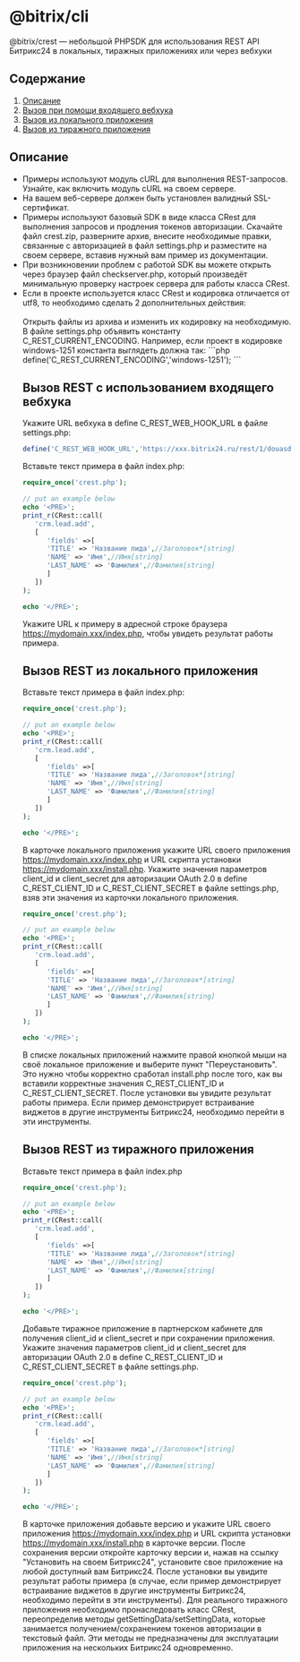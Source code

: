 # @bitrix/cli 
@bitrix/crest — небольшой PHPSDK для использования REST API Битрикс24 в локальных, 
тиражных приложениях или через вебхуки

## Содержание
1. [Описание](#introduction)
2. [Вызов при помощи входящего вебхука](#webhook)
3. [Вызов из локального приложения](#local)
4. [Вызов из тиражного приложения](#public)


<h2 id="introduction">Описание</h2>

<ul>
<li>Примеры используют модуль cURL для выполнения REST-запросов. Узнайте, как включить модуль cURL на своем сервере.
<li>На вашем веб-сервере должен быть установлен валидный SSL-сертификат.
<li>Примеры используют базовый SDK в виде класса CRest для выполнения запросов и продления токенов авторизации. Скачайте файл crest.zip, разверните архив, внесите необходимые правки, связанные с авторизацией в файл settings.php и разместите на своем сервере, вставив нужный вам пример из документации.
<li>При возникновении проблем с работой SDK вы можете открыть через браузер файл checkserver.php, который произведёт минимальную проверку настроек сервера для работы класса CRest.
<li>Если в проекте используется класс CRest и кодировка отличается от utf8, то необходимо сделать 2 дополнительных действия:
<br/><br/>Открыть файлы из архива и изменить их кодировку на необходимую.
<br/>В файле settings.php объявить константу C_REST_CURRENT_ENCODING. Например, если проект в кодировке windows-1251 константа выглядеть 
должна так: 
```php
define('C_REST_CURRENT_ENCODING','windows-1251');
```

<h2 id="webhook">Вызов REST с использованием входящего вебхука</h2>

Укажите URL вебхука в define C_REST_WEB_HOOK_URL в файле settings.php:

```php
define('C_REST_WEB_HOOK_URL','https://xxx.bitrix24.ru/rest/1/douasdqdsxSWgc3mgc1/');
```

Вставьте текст примера в файл index.php:

```php
require_once('crest.php');

// put an example below
echo '<PRE>';
print_r(CRest::call(
   'crm.lead.add',
   [
      'fields' =>[
      'TITLE' => 'Название лида',//Заголовок*[string]
      'NAME' => 'Имя',//Имя[string]
      'LAST_NAME' => 'Фамилия',//Фамилия[string]
      ]
   ])
);

echo '</PRE>';
```

Укажите URL к примеру в адресной строке браузера https://mydomain.xxx/index.php, чтобы увидеть результат работы примера.


<h2 id="local">Вызов REST из локального приложения</h2>

Вставьте текст примера в файл index.php:

```php
require_once('crest.php');

// put an example below
echo '<PRE>';
print_r(CRest::call(
   'crm.lead.add',
   [
      'fields' =>[
      'TITLE' => 'Название лида',//Заголовок*[string]
      'NAME' => 'Имя',//Имя[string]
      'LAST_NAME' => 'Фамилия',//Фамилия[string]
      ]
   ])
);

echo '</PRE>';
```

В карточке локального приложения укажите URL своего приложения https://mydomain.xxx/index.php и URL скрипта установки https://mydomain.xxx/install.php.
Укажите значения параметров client_id и client_secret для авторизации OAuth 2.0 в define C_REST_CLIENT_ID и C_REST_CLIENT_SECRET в файле settings.php, взяв эти значения из карточки локального приложения.

```php
require_once('crest.php');

// put an example below
echo '<PRE>';
print_r(CRest::call(
   'crm.lead.add',
   [
      'fields' =>[
      'TITLE' => 'Название лида',//Заголовок*[string]
      'NAME' => 'Имя',//Имя[string]
      'LAST_NAME' => 'Фамилия',//Фамилия[string]
      ]
   ])
);

echo '</PRE>';
```

В списке локальных приложений нажмите правой кнопкой мыши на своё локальное приложение и выберите пункт "Переустановить". Это нужно чтобы корректно сработал install.php после того, как вы вставили корректные значения C_REST_CLIENT_ID и C_REST_CLIENT_SECRET.
После установки вы увидите результат работы примера. Если пример демонстрирует встраивание виджетов в другие инструменты Битрикс24, необходимо перейти в эти инструменты.


<h2 id="public">Вызов REST из тиражного приложения</h2>

Вставьте текст примера в файл index.php

```php
require_once('crest.php');

// put an example below
echo '<PRE>';
print_r(CRest::call(
   'crm.lead.add',
   [
      'fields' =>[
      'TITLE' => 'Название лида',//Заголовок*[string]
      'NAME' => 'Имя',//Имя[string]
      'LAST_NAME' => 'Фамилия',//Фамилия[string]
      ]
   ])
);

echo '</PRE>';
```

Добавьте тиражное приложение в партнерском кабинете для получения client_id и client_secret и при сохранении приложения.
Укажите значения параметров client_id и client_secret для авторизации OAuth 2.0 в define C_REST_CLIENT_ID и C_REST_CLIENT_SECRET в файле settings.php.

```php
require_once('crest.php');

// put an example below
echo '<PRE>';
print_r(CRest::call(
   'crm.lead.add',
   [
      'fields' =>[
      'TITLE' => 'Название лида',//Заголовок*[string]
      'NAME' => 'Имя',//Имя[string]
      'LAST_NAME' => 'Фамилия',//Фамилия[string]
      ]
   ])
);

echo '</PRE>';
```

В карточке приложения добавьте версию и укажите URL своего приложения https://mydomain.xxx/index.php и URL скрипта установки https://mydomain.xxx/install.php в карточке версии.
После сохранения версии откройте карточку версии и, нажав на ссылку "Установить на своем Битрикс24", установите свое приложение на любой доступный вам Битрикс24.
После установки вы увидите результат работы примера (в случае, если пример демонстрирует встраивание виджетов в другие инструменты Битрикс24, необходимо перейти в эти инструменты).
Для реального тиражного приложения необходимо пронаследовать класс CRest, переопределив методы getSettingData/setSettingData, которые занимается получением/сохранением токенов авторизации в текстовый файл. Эти методы не предназначены для эксплуатации приложения на нескольких Битрикс24 одновременно.
